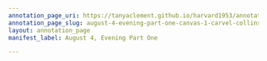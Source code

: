 ```yaml
---
annotation_page_uri: https://tanyaclement.github.io/harvard1953/annotations/august-4-evening-part-one-canvas-1-carvel-collins.json
annotation_page_slug: august-4-evening-part-one-canvas-1-carvel-collins
layout: annotation_page
manifest_label: August 4, Evening Part One

---
```

